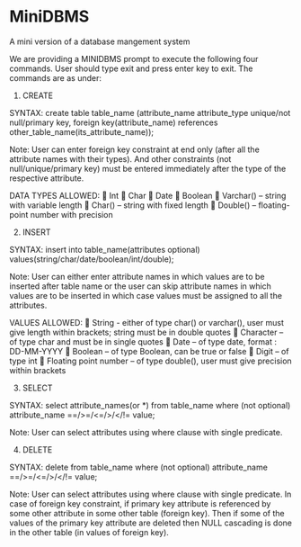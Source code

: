 # MiniDBMS
A mini version of a database mangement system

We are providing a MINIDBMS prompt to execute the following four commands. User should type exit and press enter key to exit.
The commands are as under:

1.	CREATE

SYNTAX:
create table table_name
(attribute_name attribute_type unique/not null/primary key,
foreign key(attribute_name) references other_table_name(its_attribute_name));

Note: User can enter foreign key constraint at end only (after all the attribute names with their types). And other constraints (not null/unique/primary key) must be entered immediately after the type of the respective attribute.

DATA TYPES ALLOWED:
	Int
	Char
	Date
	Boolean
	Varchar() – string with variable length
	Char() – string with fixed length
	Double() – floating-point number with precision

2.	INSERT

SYNTAX:
insert into table_name(attributes optional)
values(string/char/date/boolean/int/double);

Note: User can either enter attribute names in which values are to be inserted after table name or the user can skip attribute names in which values are to be inserted in which case values must be assigned to all the attributes.

VALUES ALLOWED:
	String - either of type char() or varchar(), user must give length within brackets; string must be in double quotes
	Character – of type char and must be in single quotes
	Date – of type date, format : DD-MM-YYYY
	Boolean – of type Boolean, can be true or false
	Digit – of type int
	Floating point number – of type double(), user must give precision within brackets

3.	SELECT

SYNTAX:
select attribute_names(or *) from table_name
where (not optional) attribute_name ==/>=/<=/>/</!= value;

Note: User can select attributes using where clause with single predicate.

4.	DELETE

SYNTAX:
delete from table_name
where (not optional) attribute_name ==/>=/<=/>/</!= value;

Note: User can select attributes using where clause with single predicate.
In case of foreign key constraint, if primary key attribute is referenced by some other attribute in some other table (foreign key). Then if some of the values of the primary key attribute are deleted then NULL cascading is done in the other table (in values of foreign key).
